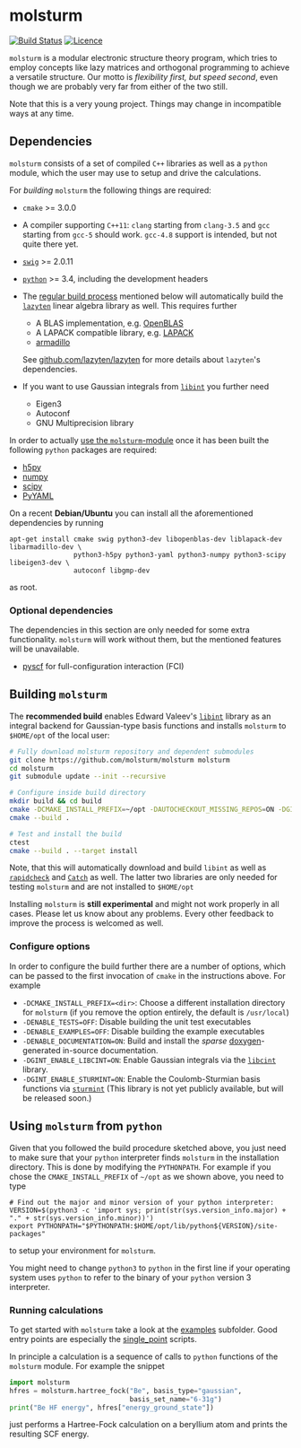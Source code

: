# molsturm
[![Build Status](https://travis-ci.org/molsturm/molsturm.svg?branch=master)](https://travis-ci.org/molsturm/molsturm)
[![Licence](https://img.shields.io/github/license/molsturm/molsturm.svg)](LICENCE)

``molsturm`` is a modular electronic structure theory program,
which tries to employ concepts like lazy matrices and orthogonal programming
to achieve a versatile structure.
Our motto is *flexibility first, but speed second*, even though we are probably very far
from either of the two still.

Note that this is a very young project.
Things may change in incompatible ways at any time.

## Dependencies
``molsturm`` consists of a set of compiled ``C++`` libraries
as well as a ``python`` module, which the user may use to setup and drive the calculations.

For *building* `molsturm` the following things are required:
- ``cmake`` >= 3.0.0
- A compiler supporting ``C++11``: ``clang`` starting from `clang-3.5` and `gcc` starting
  from `gcc-5` should work.
  `gcc-4.8` support is intended, but not quite there yet.
- [``swig``](http://swig.org/) >= 2.0.11
- [``python``](https://www.python.org/) >= 3.4, including the development headers
- The [regular build process](#building-molsturm) mentioned below
  will automatically build the [``lazyten``](https://lazyten.org) linear algebra library
  as well. This requires further
    - A BLAS implementation, e.g. [OpenBLAS](https://github.com/xianyi/OpenBLAS/)
    - A LAPACK compatible library, e.g. [LAPACK](http://netlib.org/lapack)
    - [armadillo](http://arma.sourceforge.net/)

  See [github.com/lazyten/lazyten](https://github.com/lazyten/lazyten/blob/master/README.md)
  for more details about ``lazyten``'s dependencies.
- If you want to use Gaussian integrals from
  [``libint``](https://github.com/evaleev/libint) you further need
    - Eigen3
    - Autoconf
    - GNU Multiprecision library

In order to actually [use the `molsturm`-module](#using-molsturm-from-python) once
it has been built the following `python` packages are required:
- [h5py](https://pypi.python.org/pypi/h5py)
- [numpy](https://pypi.python.org/pypi/numpy)
- [scipy](https://pypi.python.org/pypi/scipy)
- [PyYAML](https://pypi.python.org/pypi/PyYAML)

On a recent **Debian/Ubuntu** you can install all the aforementioned dependencies by running
```
apt-get install cmake swig python3-dev libopenblas-dev liblapack-dev libarmadillo-dev \
                python3-h5py python3-yaml python3-numpy python3-scipy libeigen3-dev \
                autoconf libgmp-dev
```
as root.

### Optional dependencies
The dependencies in this section are only needed for some extra functionality.
`molsturm` will work without them, but the mentioned features will be unavailable.

- [pyscf](https://github.com/sunqm/pyscf) for full-configuration interaction (FCI)


## Building ``molsturm``
The **recommended build** enables
Edward Valeev's [``libint``](https://github.com/evaleev/libint) library
as an integral backend for Gaussian-type basis functions
and installs ``molsturm`` to `$HOME/opt` of the local user:
```sh
# Fully download molsturm repository and dependent submodules
git clone https://github.com/molsturm/molsturm molsturm
cd molsturm
git submodule update --init --recursive

# Configure inside build directory
mkdir build && cd build
cmake -DCMAKE_INSTALL_PREFIX=~/opt -DAUTOCHECKOUT_MISSING_REPOS=ON -DGINT_ENABLE_LIBINT=ON ..
cmake --build .

# Test and install the build
ctest
cmake --build . --target install
```
Note, that this will automatically download and build ``libint`` as well as
[``rapidcheck``](https://github.com/emil-e/rapidcheck) and
[``Catch``](https://github.com/philsquared/Catch/)
as well.
The latter two libraries are only needed for testing `molsturm` and are
not installed to `$HOME/opt`

Installing `molsturm` is **still experimental** and might not work properly
in all cases. Please let us know about any problems.
Every other feedback to improve the process is welcomed as well.

### Configure options
In order to configure the build further there are a number of options,
which can be passed to the first invocation of `cmake` in the instructions above.
For example
- `-DCMAKE_INSTALL_PREFIX=<dir>`: Choose a different installation directory
  for  ``molsturm`` (if you remove the option entirely,
  the default is ``/usr/local``)
- `-DENABLE_TESTS=OFF`: Disable building the unit test executables
- `-DENABLE_EXAMPLES=OFF`: Disable building the example executables
- `-DENABLE_DOCUMENTATION=ON`: Build and install the *sparse*
  [doxygen](http://www.stack.nl/~dimitri/doxygen/index.html)-generated
  in-source documentation.
- `-DGINT_ENABLE_LIBCINT=ON`: Enable Gaussian integrals via the
  [``libcint``](https://github.com/sunqm/libcint) library.
- `-DGINT_ENABLE_STURMINT=ON`: Enable the Coulomb-Sturmian basis functions
  via [`sturmint`](https://molsturm.org/sturmint)
  (This library is not yet publicly available, but will be released soon.)


## Using `molsturm` from `python`
Given that you followed the build procedure sketched above,
you just need to make sure that your `python` interpreter finds `molsturm`
in the installation directory.
This is done by modifying the `PYTHONPATH`.
For example if you chose the `CMAKE_INSTALL_PREFIX` of `~/opt`
as we shown above, you need to type
```
# Find out the major and minor version of your python interpreter:
VERSION=$(python3 -c 'import sys; print(str(sys.version_info.major) + "." + str(sys.version_info.minor))')
export PYTHONPATH="$PYTHONPATH:$HOME/opt/lib/python${VERSION}/site-packages"
```
to setup your environment for `molsturm`.

You might need to change `python3` to `python` in the first line
if your operating system uses `python` to refer to the binary of your
`python` version 3 interpreter.

### Running calculations
To get started with `molsturm` take a look at the [examples](examples/) subfolder.
Good entry points are especially the [single_point](examples/single_point) scripts.

In principle a calculation is a sequence of calls
to `python` functions of the `molsturm` module.
For example the snippet
```python
import molsturm
hfres = molsturm.hartree_fock("Be", basis_type="gaussian",
                              basis_set_name="6-31g")
print("Be HF energy", hfres["energy_ground_state"])
```
just performs a Hartree-Fock calculation on a beryllium atom and
prints the resulting SCF energy.

